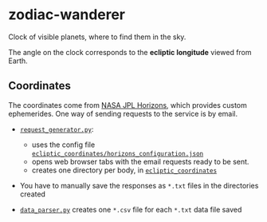 # zodiac-wanderer
Clock of visible planets, where to find them in the sky.

The angle on the clock corresponds to the **ecliptic longitude** viewed from Earth.

## Coordinates
The coordinates come from [NASA JPL Horizons](https://ssd.jpl.nasa.gov/?horizons),
which provides custom ephemerides.
One way of sending requests to the service is by email.

- [`request_generator.py`](request_generator.py):
    - uses the config file [`ecliptic_coordinates/horizons_configuration.json`](ecliptic_coordinates/horizons_configuration.json)
    - opens web browser tabs with the email requests ready to be sent.
    - creates one directory per body, in [`ecliptic_coordinates`](./ecliptic_coordinates)

- You have to manually save the responses as `*.txt` files in the directories created

- [`data_parser.py`](data_parser.py) creates one `*.csv` file for each `*.txt` data file saved 
